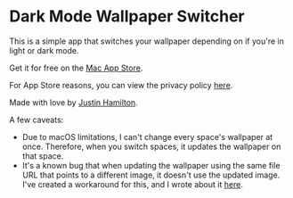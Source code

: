 # Dark Mode Wallpaper Switcher

This is a simple app that switches your wallpaper depending on if you're in light or dark mode.

Get it for free on the [Mac App Store](https://apps.apple.com/us/app/dark-mode-wallpaper-switcher/id1488154568).

For App Store reasons, you can view the privacy policy [here](https://github.com/jwhamilton99/dark-mode-wallpaper/blob/master/privacypolicy.md).

Made with love by [Justin Hamilton](https://www.jwhamilton.co/).

A few caveats:

* Due to macOS limitations, I can't change every space's wallpaper at once. Therefore, when you switch spaces, it updates the wallpaper on that space.
* It's a known bug that when updating the wallpaper using the same file URL that points to a different image, it doesn't use the updated image. I've created a workaround for this, and I wrote about it [here](https://medium.com/@jwhamilton99/updating-wallpaper-urls-in-swift-6b014792e8b).